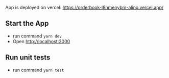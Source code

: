 App is deployed on vercel: https://orderbook-l8nmenybm-alino.vercel.app/


## Start the App
- run command ```yarn dev```
- Open [http://localhost:3000](http://localhost:3000)

## Run unit tests
- run command ```yarn test```
